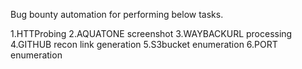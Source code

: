 Bug bounty automation for performing below tasks.

1.HTTProbing
2.AQUATONE screenshot
3.WAYBACKURL processing
4.GITHUB recon link generation
5.S3bucket enumeration
6.PORT enumeration
